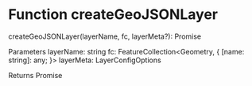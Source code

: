 # Function createGeoJSONLayer

createGeoJSONLayer(layerName, fc, layerMeta?): Promise<void>

Parameters
    layerName: string
    fc: FeatureCollection<Geometry, {
    [name: string]: any;
    }>
    <Optional> layerMeta: LayerConfigOptions

Returns Promise<void>
